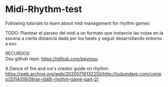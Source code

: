 # Midi-Rhythm-test
Following tutorials to learn about midi management for rhythm games


TODO: 
Plantear el parseo del midi a un formato que instancie las notas en la escena a cierta distancia dada por los beats y seguir desarrollando entorno a eso


RECURSOS: <br>
Osu github repo: https://github.com/ppy/osu

A Dance of fire and ice's creator guide on rhythm: https://web.archive.org/web/20200716132250/http://ludumdare.com/compo/2014/09/09/an-ld48-rhythm-game-part-2/
